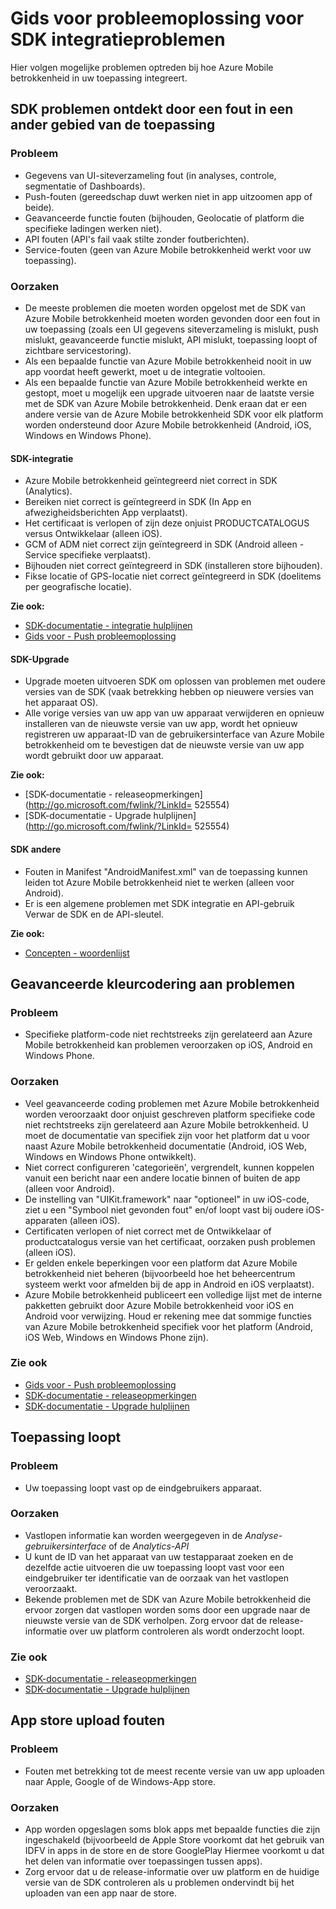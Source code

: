 <properties 
   pageTitle="Azure mobiele betrokkenheid de gids voor probleemoplossing - SDK" 
   description="Problemen met SDK integratie oplossen in Azure Mobile betrokkenheid" 
   services="mobile-engagement" 
   documentationCenter="" 
   authors="piyushjo" 
   manager="dwrede" 
   editor=""/>

<tags
   ms.service="mobile-engagement"
   ms.devlang="na"
   ms.topic="article"
   ms.tgt_pltfrm="mobile-multiple"
   ms.workload="mobile" 
   ms.date="08/19/2016"
   ms.author="piyushjo"/>

# <a name="troubleshooting-guide-for-sdk-integration-issues"></a>Gids voor probleemoplossing voor SDK integratieproblemen

Hier volgen mogelijke problemen optreden bij hoe Azure Mobile betrokkenheid in uw toepassing integreert.

## <a name="sdk-issues-discovered-by-a-failure-in-another-area-of-your-application"></a>SDK problemen ontdekt door een fout in een ander gebied van de toepassing

### <a name="issue"></a>Probleem
- Gegevens van UI-siteverzameling fout (in analyses, controle, segmentatie of Dashboards).
- Push-fouten (gereedschap duwt werken niet in app uitzoomen app of beide).
- Geavanceerde functie fouten (bijhouden, Geolocatie of platform die specifieke ladingen werken niet).
- API fouten (API's fail vaak stilte zonder foutberichten).
- Service-fouten (geen van Azure Mobile betrokkenheid werkt voor uw toepassing).

### <a name="causes"></a>Oorzaken

- De meeste problemen die moeten worden opgelost met de SDK van Azure Mobile betrokkenheid moeten worden gevonden door een fout in uw toepassing (zoals een UI gegevens siteverzameling is mislukt, push mislukt, geavanceerde functie mislukt, API mislukt, toepassing loopt of zichtbare servicestoring).  
- Als een bepaalde functie van Azure Mobile betrokkenheid nooit in uw app voordat heeft gewerkt, moet u de integratie voltooien. 
- Als een bepaalde functie van Azure Mobile betrokkenheid werkte en gestopt, moet u mogelijk een upgrade uitvoeren naar de laatste versie met de SDK van Azure Mobile betrokkenheid. Denk eraan dat er een andere versie van de Azure Mobile betrokkenheid SDK voor elk platform worden ondersteund door Azure Mobile betrokkenheid (Android, iOS, Windows en Windows Phone).

#### <a name="sdk-integration"></a>SDK-integratie

- Azure Mobile betrokkenheid geïntegreerd niet correct in SDK (Analytics).
- Bereiken niet correct is geïntegreerd in SDK (In App en afwezigheidsberichten App verplaatst).
- Het certificaat is verlopen of zijn deze onjuist PRODUCTCATALOGUS versus Ontwikkelaar (alleen iOS).
- GCM of ADM niet correct zijn geïntegreerd in SDK (Android alleen - Service specifieke verplaatst).
- Bijhouden niet correct geïntegreerd in SDK (installeren store bijhouden).
- Fikse locatie of GPS-locatie niet correct geïntegreerd in SDK (doelitems per geografische locatie).


**Zie ook:**

- [SDK-documentatie - integratie hulplijnen][Link 5] 
- [Gids voor - Push probleemoplossing][Link 23]

#### <a name="sdk-upgrade"></a>SDK-Upgrade

- Upgrade moeten uitvoeren SDK om oplossen van problemen met oudere versies van de SDK (vaak betrekking hebben op nieuwere versies van het apparaat OS).
- Alle vorige versies van uw app van uw apparaat verwijderen en opnieuw installeren van de nieuwste versie van uw app, wordt het opnieuw registreren uw apparaat-ID van de gebruikersinterface van Azure Mobile betrokkenheid om te bevestigen dat de nieuwste versie van uw app wordt gebruikt door uw apparaat.

**Zie ook:**

- [SDK-documentatie - releaseopmerkingen](http://go.microsoft.com/fwlink/?LinkId= 525554) 
- [SDK-documentatie - Upgrade hulplijnen](http://go.microsoft.com/fwlink/?LinkId= 525554)

#### <a name="sdk-other"></a>SDK andere

- Fouten in Manifest "AndroidManifest.xml" van de toepassing kunnen leiden tot Azure Mobile betrokkenheid niet te werken (alleen voor Android).
- Er is een algemene problemen met SDK integratie en API-gebruik Verwar de SDK en de API-sleutel.

**Zie ook:**

- [Concepten - woordenlijst][Link 6]

## <a name="advanced-coding-issues"></a>Geavanceerde kleurcodering aan problemen

### <a name="issue"></a>Probleem
-  Specifieke platform-code niet rechtstreeks zijn gerelateerd aan Azure Mobile betrokkenheid kan problemen veroorzaken op iOS, Android en Windows Phone.

### <a name="causes"></a>Oorzaken

- Veel geavanceerde coding problemen met Azure Mobile betrokkenheid worden veroorzaakt door onjuist geschreven platform specifieke code niet rechtstreeks zijn gerelateerd aan Azure Mobile betrokkenheid. U moet de documentatie van specifiek zijn voor het platform dat u voor naast Azure Mobile betrokkenheid documentatie (Android, iOS Web, Windows en Windows Phone ontwikkelt).
- Niet correct configureren 'categorieën', vergrendelt, kunnen koppelen vanuit een bericht naar een andere locatie binnen of buiten de app (alleen voor Android). 
- De instelling van "UIKit.framework" naar "optioneel" in uw iOS-code, ziet u een "Symbool niet gevonden fout" en/of loopt vast bij oudere iOS-apparaten (alleen iOS).
- Certificaten verlopen of niet correct met de Ontwikkelaar of productcatalogus versie van het certificaat, oorzaken push problemen (alleen iOS).
- Er gelden enkele beperkingen voor een platform dat Azure Mobile betrokkenheid niet beheren (bijvoorbeeld hoe het beheercentrum systeem werkt voor afmelden bij de app in Android en iOS verplaatst).
- Azure Mobile betrokkenheid publiceert een volledige lijst met de interne pakketten gebruikt door Azure Mobile betrokkenheid voor iOS en Android voor verwijzing. Houd er rekening mee dat sommige functies van Azure Mobile betrokkenheid specifiek voor het platform (Android, iOS Web, Windows en Windows Phone zijn).

### <a name="see-also"></a>Zie ook

 - [Gids voor - Push probleemoplossing][Link 23] 
 - [SDK-documentatie - releaseopmerkingen][Link 5]
 - [SDK-documentatie - Upgrade hulplijnen][Link 5]

## <a name="application-crashes"></a>Toepassing loopt

### <a name="issue"></a>Probleem
- Uw toepassing loopt vast op de eindgebruikers apparaat.

### <a name="causes"></a>Oorzaken

- Vastlopen informatie kan worden weergegeven in de *Analyse-gebruikersinterface* of de *Analytics-API*
- U kunt de ID van het apparaat van uw testapparaat zoeken en de dezelfde actie uitvoeren die uw toepassing loopt vast voor een eindgebruiker ter identificatie van de oorzaak van het vastlopen veroorzaakt.
- Bekende problemen met de SDK van Azure Mobile betrokkenheid die ervoor zorgen dat vastlopen worden soms door een upgrade naar de nieuwste versie van de SDK verholpen. Zorg ervoor dat de release-informatie over uw platform controleren als wordt onderzocht loopt.

### <a name="see-also"></a>Zie ook

- [SDK-documentatie - releaseopmerkingen][Link 5]
- [SDK-documentatie - Upgrade hulplijnen][Link 5]

## <a name="app-store-upload-failures"></a>App store upload fouten

### <a name="issue"></a>Probleem
- Fouten met betrekking tot de meest recente versie van uw app uploaden naar Apple, Google of de Windows-App store.

### <a name="causes"></a>Oorzaken

- App worden opgeslagen soms blok apps met bepaalde functies die zijn ingeschakeld (bijvoorbeeld de Apple Store voorkomt dat het gebruik van IDFV in apps in de store en de store GooglePlay Hiermee voorkomt u dat het delen van informatie over toepassingen tussen apps). 
- Zorg ervoor dat u de release-informatie over uw platform en de huidige versie van de SDK controleren als u problemen ondervindt bij het uploaden van een app naar de store.

<!--Link references-->
[Link 1]: mobile-engagement-user-interface.md
[Link 2]: mobile-engagement-troubleshooting-guide.md
[Link 3]: mobile-engagement-how-tos.md
[Link 4]: http://go.microsoft.com/fwlink/?LinkID=525553
[Link 5]: http://go.microsoft.com/fwlink/?LinkID=525554
[Link 6]: http://go.microsoft.com/fwlink/?LinkId=525555
[Link 7]: https://account.windowsazure.com/PreviewFeatures
[Link 8]: https://social.msdn.microsoft.com/Forums/azure/en-US/home?forum=azuremobileengagement
[Link 9]: http://azure.microsoft.com/en-us/services/mobile-engagement/
[Link 10]: http://azure.microsoft.com/en-us/documentation/services/mobile-engagement/
[Link 11]: http://azure.microsoft.com/en-us/pricing/details/mobile-engagement/
[Link 12]: mobile-engagement-user-interface-navigation.md
[Link 13]: mobile-engagement-user-interface-home.md
[Link 14]: mobile-engagement-user-interface-my-account.md
[Link 15]: mobile-engagement-user-interface-analytics.md
[Link 16]: mobile-engagement-user-interface-monitor.md
[Link 17]: mobile-engagement-user-interface-reach.md
[Link 18]: mobile-engagement-user-interface-segments.md
[Link 19]: mobile-engagement-user-interface-dashboard.md
[Link 20]: mobile-engagement-user-interface-settings.md
[Link 21]: mobile-engagement-troubleshooting-guide-analytics.md
[Link 22]: mobile-engagement-troubleshooting-guide-apis.md
[Link 23]: mobile-engagement-troubleshooting-guide-push-reach.md
[Link 24]: mobile-engagement-troubleshooting-guide-service.md
[Link 25]: mobile-engagement-troubleshooting-guide-sdk.md
[Link 26]: mobile-engagement-troubleshooting-guide-sr-info.md
[Link 27]: mobile-engagement-user-interface-reach-campaign.md
[Link 28]: mobile-engagement-user-interface-reach-criterion.md
[Link 29]: mobile-engagement-user-interface-reach-content.md
 
